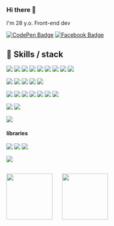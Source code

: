 ### Hi there 👋

I'm 28 y.o. Front-end dev


[![CodePen Badge](https://img.shields.io/badge/CodePen-Profile?style=for-the-badge&logo=CodePen&logoColor=white&color=black)](https://codepen.io/anehkayasha)
[![Facebook Badge](https://img.shields.io/badge/facebook-Profile?style=for-the-badge&logo=facebook&logoColor=white&color=blue)](https://www.facebook.com/anehkayasha/)

## 💼 Skills / stack

![](https://img.shields.io/badge/TypeScript-informational?style=flat&logo=TypeScript&logoColor=blue&color=yellow)
![](https://img.shields.io/badge/React.js-informational?style=flat&logo=React&logoColor=blue&color=yellow)
![](https://img.shields.io/badge/Redux-informational?style=flat&logo=Redux&logoColor=purple&color=yellow)
![](https://img.shields.io/badge/Redux-saga-informational?style=flat&logo=Redux-saga&logoColor=white&color=yellow)
![](https://img.shields.io/badge/JavaScript-informational?style=flat&logo=JavaScript&logoColor=white&color=yellow)
![](https://img.shields.io/badge/HTML5-informational?style=flat&logo=HTML5&logoColor=white&color=yellow)
![](https://img.shields.io/badge/CSS3-informational?style=flat&logo=CSS3&logoColor=white&color=yellow)
![](https://img.shields.io/badge/Sass-informational?style=flat&logo=Sass&logoColor=rose&color=yellow)
![](https://img.shields.io/badge/Less-informational?style=flat&logo=Less&logoColor=blue&color=yellow)

![](https://img.shields.io/badge/Git-informational?style=flat&logo=Git&logoColor=orange&color=yellow)
![](https://img.shields.io/badge/Webpack-informational?style=flat&logo=Webpack&logoColor=blue&color=yellow)
![](https://img.shields.io/badge/Figma-informational?style=flat&logo=Figma&logoColor=white&color=yellow)
![](https://img.shields.io/badge/MongoDB-informational?style=flat&logo=MongoDB&logoColor=green&color=yellow)
![](https://img.shields.io/badge/node.js-informational?style=flat&logo=node.js&logoColor=green&color=yellow)


![](https://img.shields.io/badge/BEM-informational?style=flat&logo=BEM&logoColor=white&color=green)
![](https://img.shields.io/badge/SPA-informational?style=flat&logo=React&logoColor=white&color=green)
![](https://img.shields.io/badge/OOP-informational?style=flat&logo=JavaScript&logoColor=white&color=green)
![](https://img.shields.io/badge/ES6-informational?style=flat&logo=JavaScript&logoColor=white&color=green)
![](https://img.shields.io/badge/Адаптивная_вёрстка-informational?style=flat&logo=CSS3&logoColor=white&color=green)
![](https://img.shields.io/badge/Семантическая_верстка-informational?style=flat&logo=HTML5&logoColor=white&color=green)
![](https://img.shields.io/badge/Кроссбраузерная_верстка-informational?style=flat&logo=CSS3&logoColor=white&color=green)

![](https://img.shields.io/badge/Bootstrap-informational?style=flat&logo=Bootstrap&logoColor=white&color=blue)
![](https://img.shields.io/badge/AntDesign-informational?style=flat&logo=AntDesign&logoColor=white&color=blue)

![](https://img.shields.io/badge/Leaflet-informational?style=flat&logo=Leaflet&logoColor=yellow&color=blue)

#### libraries

![](https://img.shields.io/badge/abac-informational?style=flat&logo=abac&logoColor=black&color=white)
![](https://img.shields.io/badge/axios-informational?style=flat&logo=axios&logoColor=black&color=white)
![](https://img.shields.io/badge/Redux-toolkit-informational?style=flat&logo=Redux&logoColor=black&color=white)


![](https://www.codewars.com/users/HannahStarling/badges/micro)

##
<div>
   <a href="https://github-readme-stats.vercel.app/api/top-langs/?username=hannahstarling&theme=radical&layout=compact">
    <img align="left" height="120" style="margin-right: 25px" src="https://github-readme-stats.vercel.app/api/top-langs/?username=hannahstarling&theme=radical&layout=compact"/>
  </a>
  <a href="https://github-readme-stats.vercel.app/api?username=hannahstarling&show_icons=true&theme=radical">
    <img  align="left" height="120" src="https://github-readme-stats.vercel.app/api?username=hannahstarling&show_icons=true&theme=radical" />
  </a>
</div>
